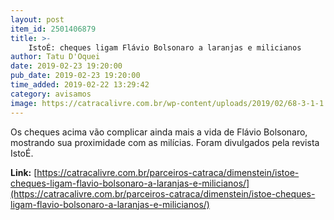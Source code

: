 ```yaml
---
layout: post
item_id: 2501406879
title: >-
    IstoÉ: cheques ligam Flávio Bolsonaro a laranjas e milicianos
author: Tatu D'Oquei
date: 2019-02-23 19:20:00
pub_date: 2019-02-23 19:20:00
time_added: 2019-02-22 13:29:42
category: avisamos
image: https://catracalivre.com.br/wp-content/uploads/2019/02/68-3-1-1.jpg
---
```


Os cheques acima vão complicar ainda mais a vida de Flávio Bolsonaro, mostrando sua proximidade com as milícias. Foram divulgados pela revista IstoÉ.

**Link:** [https://catracalivre.com.br/parceiros-catraca/dimenstein/istoe-cheques-ligam-flavio-bolsonaro-a-laranjas-e-milicianos/](https://catracalivre.com.br/parceiros-catraca/dimenstein/istoe-cheques-ligam-flavio-bolsonaro-a-laranjas-e-milicianos/)


